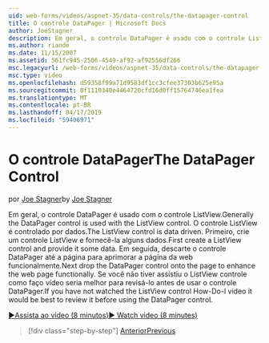 ```yaml
---
uid: web-forms/videos/aspnet-35/data-controls/the-datapager-control
title: O controle DataPager | Microsoft Docs
author: JoeStagner
description: Em geral, o controle DataPager é usado com o controle ListView. O controle ListView é controlado por dados. Primeiro, crie um controle ListView e fornecê-la alguns d...
ms.author: riande
ms.date: 11/15/2007
ms.assetid: 561fc945-2506-4549-af92-af92556df266
msc.legacyurl: /web-forms/videos/aspnet-35/data-controls/the-datapager-control
msc.type: video
ms.openlocfilehash: d59358f99a71d9583df1cc3cfee37303b625e95a
ms.sourcegitcommit: 0f1119340e4464720cfd16d0ff15764746ea1fea
ms.translationtype: MT
ms.contentlocale: pt-BR
ms.lasthandoff: 04/17/2019
ms.locfileid: "59406971"
---
```

# <a name="the-datapager-control"></a><span data-ttu-id="550a5-105">O controle DataPager</span><span class="sxs-lookup"><span data-stu-id="550a5-105">The DataPager Control</span></span>

<span data-ttu-id="550a5-106">por [Joe Stagner](https://github.com/JoeStagner)</span><span class="sxs-lookup"><span data-stu-id="550a5-106">by [Joe Stagner](https://github.com/JoeStagner)</span></span>

<span data-ttu-id="550a5-107">Em geral, o controle DataPager é usado com o controle ListView.</span><span class="sxs-lookup"><span data-stu-id="550a5-107">Generally the DataPager control is used with the ListView control.</span></span> <span data-ttu-id="550a5-108">O controle ListView é controlado por dados.</span><span class="sxs-lookup"><span data-stu-id="550a5-108">The ListView control is data driven.</span></span> <span data-ttu-id="550a5-109">Primeiro, crie um controle ListView e fornecê-la alguns dados.</span><span class="sxs-lookup"><span data-stu-id="550a5-109">First create a ListView control and provide it some data.</span></span> <span data-ttu-id="550a5-110">Em seguida, descarte o controle DataPager até a página para aprimorar a página da web funcionalmente.</span><span class="sxs-lookup"><span data-stu-id="550a5-110">Next drop the DataPager control onto the page to enhance the web page functionally.</span></span> <span data-ttu-id="550a5-111">Se você não tiver assistiu o ListView controle como faço vídeo seria melhor para revisá-lo antes de usar o controle DataPager.</span><span class="sxs-lookup"><span data-stu-id="550a5-111">If you have not watched the ListView control How-Do-I video it would be best to review it before using the DataPager control.</span></span>

[<span data-ttu-id="550a5-112">&#9654;Assista ao vídeo (8 minutos)</span><span class="sxs-lookup"><span data-stu-id="550a5-112">&#9654; Watch video (8 minutes)</span></span>](https://channel9.msdn.com/Blogs/ASP-NET-Site-Videos/the-datapager-control)

> [!div class="step-by-step"]
> [<span data-ttu-id="550a5-113">Anterior</span><span class="sxs-lookup"><span data-stu-id="550a5-113">Previous</span></span>](the-listview-control.md)
